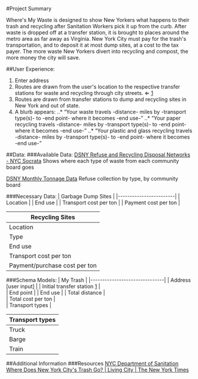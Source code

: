 #Project Summary

Where's My Waste is designed to show New Yorkers what happens to their trash and recycling after Sanitation Workers pick it up from the curb. After waste is dropped off at a transfer station, it is brought to places around the metro area as far away as Virginia. New York City must pay for the trash's transportation, and to deposit it at most dump sites, at a cost to the tax payer. The more waste New Yorkers divert into recycling and compost, the more money the city will save.

##User Experience:
1. Enter address
2. Routes are drawn from the user's location to the respective transfer stations for waste and recycling through city streets. ⇐ [1](https://data.cityofnewyork.us/City-Government/DSNY-s-Refuse-and-Recycling-Disposal-Networks/kzmz-ivhb)
3. Routes are drawn from transfer stations to dump and recycling sites in New York and out of state.
4. A blurb appears:
..* “Your waste travels -distance- miles by -transport type(s)- to -end point- where it becomes -end use-”
..* “Your paper recycling travels -distance- miles by -transport type(s)- to -end point- where it becomes -end use-”
..* “Your plastic and glass recycling travels -distance- miles by -transport type(s)- to -end point- where it becomes -end use-”

##Data:
###Available Data:
[DSNY Refuse and Recycling Disposal Networks - NYC Socrata](https://data.cityofnewyork.us/City-Government/DSNY-s-Refuse-and-Recycling-Disposal-Networks/kzmz-ivhb)
Shows where each type of waste from each community board goes

[DSNY Monthly Tonnage Data](https://data.cityofnewyork.us/City-Government/DSNY-Monthly-Tonnage-Data/ebb7-mvp5)
Refuse collection by type, by community board

###Necessary Data:
| Garbage Dump Sites 	 | 
|------------------------|
| Location          	 |
| End use 		 |
| Transport cost per ton |
| Payment cost per ton 	 |
	
| Recycling Sites    	 		| 
|-------------------------------|
| Location          	 		|
| Type   				|
| End use 				|
| Transport cost per ton 		|
| Payment/purchase cost per ton |

###Schema Models:
| My Trash						|
|-------------------------------|
| Address [user input]		   	|
| Initial transfer station [1](https://data.cityofnewyork.us/City-Government/DSNY-s-Refuse-and-Recycling-Disposal-Networks/kzmz-ivhb) 	|					
| End point						|
| End use					 	|
| Total distance				|	
| Total cost per ton			|		
| Transport types				|	
	
| Transport types |
|-----------------|
| Truck			  |
| Barge			  |
| Train			  |

##Additional Information
###Resources
[NYC Department of Sanitation](http://www1.nyc.gov/site/dsny/index.page)
[Where Does New York City's Trash Go? | Living City | The New York Times](https://www.youtube.com/watch?v=Y6LzB6rMDtA)
